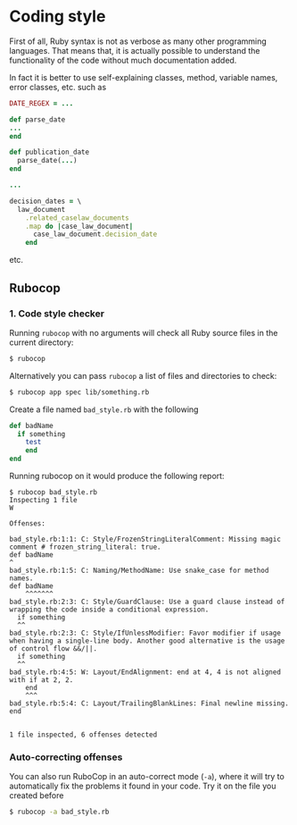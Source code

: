 # Coding style

First of all, Ruby syntax is not as verbose as many other programming languages. That means that, it is actually possible to understand the functionality of the code without much documentation added.

In fact it is better to use self-explaining classes, method, variable names, error classes, etc. such as

```ruby
DATE_REGEX = ...

def parse_date
...
end

def publication_date
  parse_date(...)
end

...

decision_dates = \
  law_document
    .related_caselaw_documents
    .map do |case_law_document|
      case_law_document.decision_date
    end
```

etc.

## Rubocop



### 1\. Code style checker

Running `rubocop` with no arguments will check all Ruby source files in the current directory:

```bash
$ rubocop
```

Alternatively you can pass `rubocop` a list of files and directories to check:

```bash
$ rubocop app spec lib/something.rb    
```

Create a file named `bad_style.rb` with the following

```ruby
def badName
  if something
    test
    end
end
```

Running rubocop on it would produce the following report:

```
$ rubocop bad_style.rb
Inspecting 1 file
W

Offenses:

bad_style.rb:1:1: C: Style/FrozenStringLiteralComment: Missing magic comment # frozen_string_literal: true.
def badName
^
bad_style.rb:1:5: C: Naming/MethodName: Use snake_case for method names.
def badName
    ^^^^^^^
bad_style.rb:2:3: C: Style/GuardClause: Use a guard clause instead of wrapping the code inside a conditional expression.
  if something
  ^^
bad_style.rb:2:3: C: Style/IfUnlessModifier: Favor modifier if usage when having a single-line body. Another good alternative is the usage of control flow &&/||.
  if something
  ^^
bad_style.rb:4:5: W: Layout/EndAlignment: end at 4, 4 is not aligned with if at 2, 2.
    end
    ^^^
bad_style.rb:5:4: C: Layout/TrailingBlankLines: Final newline missing.
end
   

1 file inspected, 6 offenses detected
```

### Auto-correcting offenses

You can also run RuboCop in an auto-correct mode (`-a`), where it will try to automatically fix the problems it found in your code. Try it on the file you created before

```bash
$ rubocop -a bad_style.rb
```

